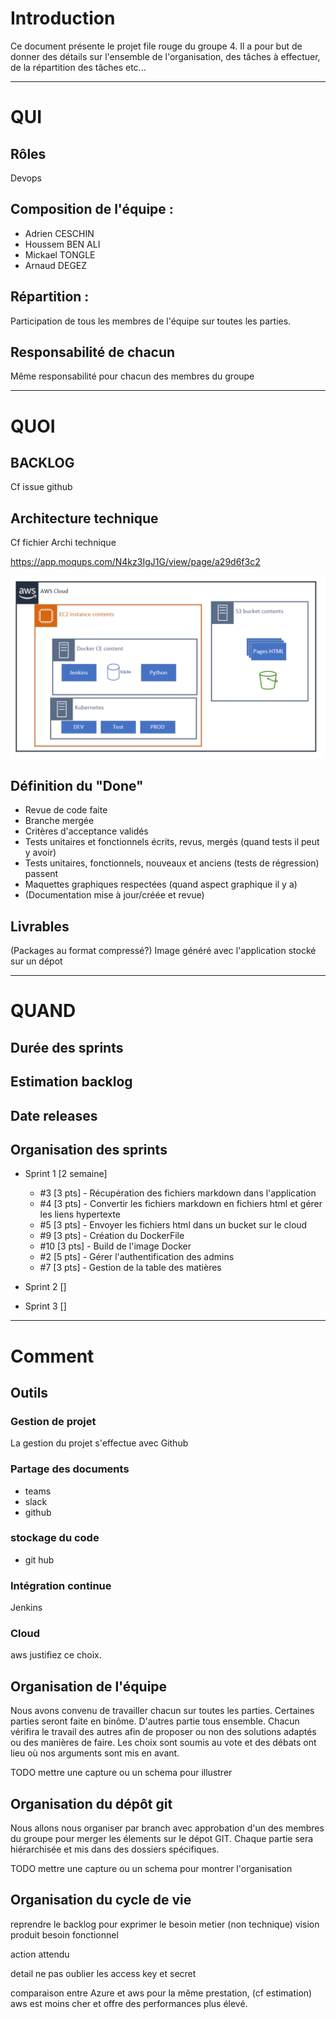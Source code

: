 # Introduction 

Ce document présente le projet file rouge du groupe 4. 
Il a pour but de donner des détails sur l'ensemble de l'organisation, des tâches à effectuer, de la répartition des tâches etc...

---

# QUI

## Rôles

Devops


## Composition de l'équipe :

- Adrien CESCHIN
- Houssem BEN ALI
- Mickael TONGLE
- Arnaud DEGEZ

## Répartition :

Participation de tous les membres de l'équipe sur toutes les parties.

## Responsabilité de chacun

Même responsabilité pour chacun des membres du groupe

---

# QUOI

## BACKLOG
Cf issue github
    
## Architecture technique

Cf fichier Archi technique

https://app.moqups.com/N4kz3IgJ1G/view/page/a29d6f3c2

<img src="https://github.com/houssembenali/fil_rouge/blob/main/Architecture-technique-file-rouge.png?raw=true"/>

## Définition du "Done"

- Revue de code faite
- Branche mergée
- Critères d'acceptance validés
- Tests unitaires et fonctionnels écrits, revus, mergés (quand tests il peut y avoir)
- Tests unitaires, fonctionnels, nouveaux et anciens (tests de régression) passent
- Maquettes graphiques respectées (quand aspect graphique il y a)
- (Documentation mise à jour/créée et revue)

## Livrables

(Packages au format compressé?)
Image généré avec l'application stocké sur un dépot

---

# QUAND

##  Durée des sprints 

## Estimation backlog

## Date releases

## Organisation des sprints

* Sprint 1 [2 semaine]
    - #3 [3 pts] - Récupération des fichiers markdown dans l'application
    - #4 [3 pts] - Convertir les fichiers markdown en fichiers html et gérer les liens hypertexte
    - #5 [3 pts] - Envoyer les fichiers html dans un bucket sur le cloud
    - #9 [3 pts] - Création du DockerFile
    - #10 [3 pts] - Build de l'image Docker
    - #2 [5 pts] - Gérer l'authentification des admins
    - #7 [3 pts] - Gestion de la table des matières

* Sprint 2 []

* Sprint 3 []

---

# Comment 

## Outils

### Gestion de projet

La gestion du projet s'effectue avec Github

### Partage des documents 

- teams 
- slack
- github

### stockage du code 
- git hub

### Intégration continue

Jenkins

### Cloud 

aws justifiez ce choix.

## Organisation de l'équipe 

Nous avons convenu de travailler chacun sur toutes les parties. 
Certaines parties seront faite en binôme. 
D'autres partie tous ensemble.
Chacun vérifira le travail des autres afin de proposer ou non des solutions adaptés ou des manières de faire. 
Les choix sont soumis au vote et des débats ont lieu où nos arguments sont mis en avant.

TODO mettre une capture ou un schema pour illustrer

## Organisation du dépôt git 

Nous allons nous organiser par branch avec approbation d'un des membres du groupe pour merger les élements sur le dépot GIT. 
Chaque partie sera hiérarchisée et mis dans des dossiers spécifiques. 

TODO mettre une capture ou un schema pour montrer l'organisation

## Organisation du cycle de vie

reprendre le backlog pour exprimer le besoin metier (non technique)
vision produit 
besoin fonctionnel

action attendu


detail ne pas oublier les access key et secret


comparaison entre Azure et aws
pour la même prestation, (cf estimation) aws est moins cher et offre des performances plus élevé.

